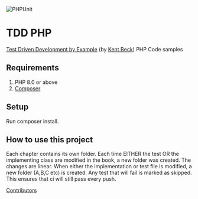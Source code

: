 ![PHPUnit](https://github.com/TopTierCode/tdd-php/workflows/PHPUnit/badge.svg?branch=master)

# TDD PHP
[Test Driven Development by Example](https://www.amazon.com/Test-Driven-Development-Kent-Beck/dp/0321146530) 
(by [Kent Beck](https://twitter.com/KentBeck)) PHP Code samples

## Requirements
1. PHP 8.0 or above
2. [Composer](https://getcomposer.org/)

## Setup
Run composer install. 
## How to use this project
Each chapter contains its own folder. Each time EITHER the test OR the 
implementing class are modified in the book, a new folder was created.
The changes are linear. When either the implementation or test file is
modified, a new folder (A,B,C etc) is created. Any test that will fail
is marked as skipped. This ensures that ci will still pass every push.

[Contributors](contributors.md)